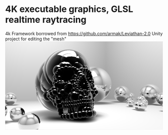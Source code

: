 # 4K executable graphics, GLSL realtime raytracing
4k Framework borrowed from https://github.com/armak/Leviathan-2.0
Unity project for editing the "mesh"
![image](screenshot.png)
